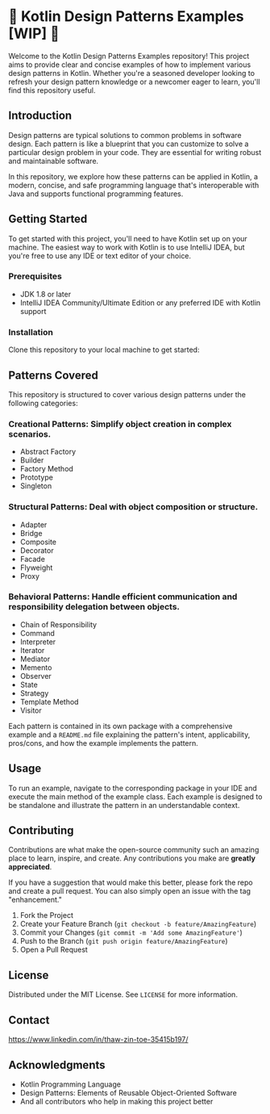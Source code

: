 # 🚧 Kotlin Design Patterns Examples [WIP] 🚧

Welcome to the Kotlin Design Patterns Examples repository! This project aims to provide clear and concise examples of how to implement various design patterns in Kotlin. Whether you're a seasoned developer looking to refresh your design pattern knowledge or a newcomer eager to learn, you'll find this repository useful.

## Introduction

Design patterns are typical solutions to common problems in software design. Each pattern is like a blueprint that you can customize to solve a particular design problem in your code. They are essential for writing robust and maintainable software.

In this repository, we explore how these patterns can be applied in Kotlin, a modern, concise, and safe programming language that's interoperable with Java and supports functional programming features.

## Getting Started

To get started with this project, you'll need to have Kotlin set up on your machine. The easiest way to work with Kotlin is to use IntelliJ IDEA, but you're free to use any IDE or text editor of your choice.

### Prerequisites

- JDK 1.8 or later
- IntelliJ IDEA Community/Ultimate Edition or any preferred IDE with Kotlin support

### Installation

Clone this repository to your local machine to get started:

## Patterns Covered

This repository is structured to cover various design patterns under the following categories:

### Creational Patterns: Simplify object creation in complex scenarios.
- Abstract Factory
- Builder
- Factory Method
- Prototype
- Singleton

### Structural Patterns: Deal with object composition or structure.
- Adapter
- Bridge
- Composite
- Decorator
- Facade
- Flyweight
- Proxy

### Behavioral Patterns: Handle efficient communication and responsibility delegation between objects.
- Chain of Responsibility
- Command
- Interpreter
- Iterator
- Mediator
- Memento
- Observer
- State
- Strategy
- Template Method
- Visitor

Each pattern is contained in its own package with a comprehensive example and a `README.md` file explaining the pattern's intent, applicability, pros/cons, and how the example implements the pattern.

## Usage

To run an example, navigate to the corresponding package in your IDE and execute the main method of the example class. Each example is designed to be standalone and illustrate the pattern in an understandable context.

## Contributing

Contributions are what make the open-source community such an amazing place to learn, inspire, and create. Any contributions you make are **greatly appreciated**.

If you have a suggestion that would make this better, please fork the repo and create a pull request. You can also simply open an issue with the tag "enhancement."

1. Fork the Project
2. Create your Feature Branch (`git checkout -b feature/AmazingFeature`)
3. Commit your Changes (`git commit -m 'Add some AmazingFeature'`)
4. Push to the Branch (`git push origin feature/AmazingFeature`)
5. Open a Pull Request

## License

Distributed under the MIT License. See `LICENSE` for more information.

## Contact

https://www.linkedin.com/in/thaw-zin-toe-35415b197/

## Acknowledgments

- Kotlin Programming Language
- Design Patterns: Elements of Reusable Object-Oriented Software
- And all contributors who help in making this project better
